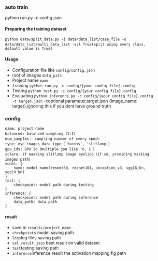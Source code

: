 ### auto train

python run.py -c config.json

#### Preparing the training dataset
`python data/split_data.py -i data/data_list/case_file -o data/data_list/multi_data_list -svl True(split using every class，default value is True)`

#### Usage

- Configuration file like `config/config.json`
- root of images `data_path`
- Project name `name`
- Training `python run.py -c config/{your config file}.config`
- Testing `python test.py -c config/{your config file}.config`
- Evaluating `python inference.py -c config/{your config file}.config -t target.json` `-t`optional parameter,target.json {image_name: target},ignoring this if you dont have ground truth

### config

```
name: project name
balanced: balanced sampling（1:1）
num_samples： sampling number of every epoch
type: eye images data type（'fundus', 'slitlamp'）
gpu_ids: GPU id（multiple gpu like '0, 1'）
sclera: if masking slitlamp image eyelids（if so, providing masking images path）
model: {
    name: model name(resnet50, resnet101, inception_v3, vgg16_bn, vgg19_bn)
}
test: {
    checkpoint: model path during testing
}
inference: {
    checkpoint: model path during inference
    data_path: data path
}
```

#### result

- save in `results/project_name`
- `checkpoints` model saving path
- `logs`log files saving path
- `val_result.json` best result on valid dataset
- `test`testing saving path
- `inference`inference result the activation mapping fig path
